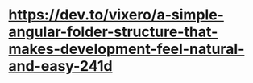 # https://dev.to/vixero/a-simple-angular-folder-structure-that-makes-development-feel-natural-and-easy-241d
